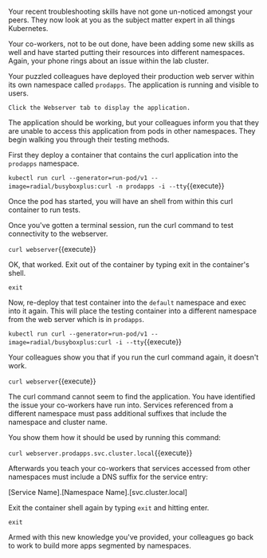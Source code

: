 Your recent troubleshooting skills have not gone un-noticed amongst your peers.
They now look at you as the subject matter expert in all things Kubernetes.

Your co-workers, not to be out done, have been adding some new skills as well
and have started putting their resources into different namespaces. Again, your
phone rings about an issue within the lab cluster.

Your puzzled colleagues have deployed their production web server within its own
namespace called `prodapps`. The application is running and visible to users.

`Click the Webserver tab to display the application.`

The application should be working, but your colleagues inform you that they are
unable to access this application from pods in other namespaces. They begin
walking you through their testing methods.

First they deploy a container that contains the curl application into the
`prodapps` namespace.

`kubectl run curl --generator=run-pod/v1 --image=radial/busyboxplus:curl -n prodapps -i --tty`{{execute}}

Once the pod has started, you will have an shell from within this curl
container to run tests.

Once you've gotten a terminal session, run the curl command to test connectivity
to the webserver.

`curl webserver`{{execute}}

OK, that worked. Exit out of the container by typing exit in the container's shell.

`exit`

Now, re-deploy that test container into the `default` namespace and exec into it
again. This will place the testing container into a different namespace from the
web server which is in `prodapps`.

`kubectl run curl --generator=run-pod/v1 --image=radial/busyboxplus:curl -i --tty`{{execute}}

Your colleagues show you that if you run the curl command again, it doesn't work.

`curl webserver`{{execute}}

The curl command cannot seem to find the application. You have identified the issue your
co-workers have run into. Services referenced from a different namespace must
pass additional suffixes that include the namespace and cluster name.

You show them how it should be used by running this command:

`curl webserver.prodapps.svc.cluster.local`{{execute}}

Afterwards you teach your co-workers that services accessed from other
namespaces must include a DNS suffix for the service entry:

[Service Name].[Namespace Name].[svc.cluster.local]

Exit the container shell again by typing `exit` and hitting enter.

`exit`

Armed with this new knowledge you've provided, your colleagues go back to work to build more
apps segmented by namespaces.
